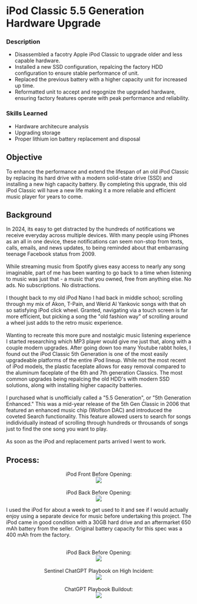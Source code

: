 <h1>iPod Classic 5.5 Generation Hardware Upgrade</h1>

### Description
- Disassembled a facotry Apple iPod Classic to upgrade older and less capable hardware. 
- Installed a new SSD configuration, repalcing the factory HDD configuration to ensure stable performance of unit.
- Replaced the previous battery with a higher capacity unit for increased up time.
- Reformatted unit to accept and regognize the upgraded hardware, ensuring factory features operate with peak performance and reliability.

### Skills Learned

- Hardware architecure analysis
- Upgrading storage
- Proper lithium ion battery replacement and disposal

<h2>Objective</h2>
To enhance the performance and extend the lifespan of an old iPod Classic by replacing its hard drive with a modern solid-state drive (SSD) and installing a new high capacity battery. By completing this upgrade, this old iPod Classic will have a new life making it a more reliable and efficient music player for years to come.

<h2>Background</h2>
In 2024, its easy to get distracted by the hundreds of notifications we receive everyday across multiple devices. With many people using iPhones as an all in one device, these notifications can seem non-stop from texts, calls, emails, and news updates, to being reminded about that embarrasing teenage Facebook status from 2009.<br />
<br />
While streaming music from Spotify gives easy access to nearly any song imaginable, part of me has been wanting to go back to a time when listening to music was just that - a music that you owned, free from anything else. No ads. No subscriptions. No distractions.<br />
<br />
I thought back to my old iPod Nano I had back in middle school; scrolling through my mix of Akon, T-Pain, and Werid Al Yankovic songs with that oh so satisfying iPod click wheel. Granted, navigating via a touch screen is far more efficient, but picking a song the "old fashion way" of scrolling around a wheel just adds to the retro music experience.<br />
<br />
Wanting to recreate this more pure and nostalgic music listening experience I started researching which MP3 player would give me just that, along with a couple modern upgrades. After going down too many Youtube rabbt holes, I found out the iPod Classic 5th Generation is one of the most easily upgradeable platforms of the entire iPod lineup. While not the most recent of iPod models, the plastic faceplate allows for easy removal compared to the aluminum faceplate of the 6th and 7th generation Classics. The most common upgrades being repalcing the old HDD's with modern SSD solutions, along with installing higher capacity batteries. <br/>
<br/>
I purchased what is unofficially called a "5.5 Generation", or "5th Generation Enhanced." This was a mid-year release of the 5th Gen Classic in 2006 that featured an enhanced music chip (Wolfson DAC) and introduced the coveted Search functionality. This feature allowed users to search for songs indidividually instead of scrolling through hundreds or throusands of songs just to find the one song you want to play. <br/>
<br/>
As soon as the iPod and replacement parts arrived I went to work.

<h2>Process:</h2>

<p align="center">
iPod Front Before Opening: <br />
<img src="https://github.com/bryanotoole/Project-Pictures/blob/main/1)%20iPod%20Front-%20Before.jpg"/> <br/>
<br/>
iPod Back Before Opening:  <br/>
<img src="https://github.com/bryanotoole/Project-Pictures/blob/main/2)%20iPod%20Back%20-%20Before.jpg"/>
<p align="left">
I used the iPod for about a week to get used to it and see if I would actually enjoy using a separate device for music before undertaking this project. The iPod came in good condition with a 30GB hard drive and an aftermarket 650 mAh battery from the seller. Original battery capacity for this spec was a 400 mAh from the factory. <br/>
<br/>
<p align="center">
iPod Back Before Opening:  <br/>
<img src="https://github.com/bryanotoole/Project-Pictures/blob/main/2)%20iPod%20Back%20-%20Before.jpg"/>
<br />
<br />
Sentinel ChatGPT Playbook on High Incident: <br/>
<img src="https://github.com/bryanotoole/Project-Pictures/blob/main/Sentinel%20ChatGPT%20Playbook%20on%20High%20Incident.png"/>
<br />
<br />
ChatGPT Playbook Buildout:  <br/>
<img src="https://github.com/bryanotoole/Project-Pictures/blob/main/ChatGPT%20Playbook%20Buildout.png"/>
<br />
<br />

